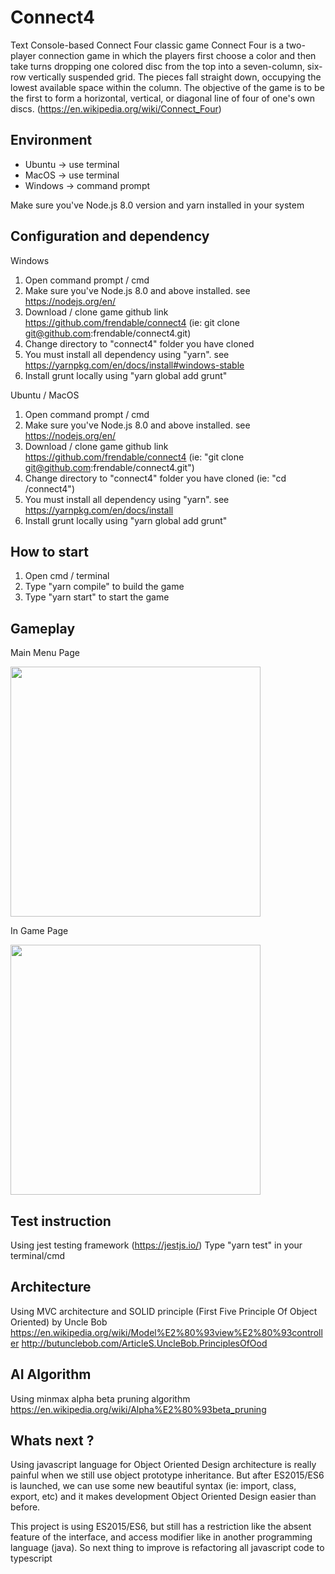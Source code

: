 # Connect4
Text Console-based Connect Four classic game
Connect Four is a two-player connection game in which the players first choose a color and then take turns dropping one colored disc from the top into a seven-column, six-row vertically suspended grid. The pieces fall straight down, occupying the lowest available space within the column. The objective of the game is to be the first to form a horizontal, vertical, or diagonal line of four of one's own discs.  (https://en.wikipedia.org/wiki/Connect_Four)

## Environment
- Ubuntu -> use terminal
- MacOS -> use terminal
- Windows -> command prompt

Make sure you've Node.js 8.0 version and yarn installed in your system

## Configuration and dependency
Windows
1. Open command prompt / cmd
2. Make sure you've Node.js 8.0 and above installed. see https://nodejs.org/en/
3. Download / clone game github link https://github.com/frendable/connect4 (ie: git clone git@github.com:frendable/connect4.git)
4. Change directory to "connect4" folder you have cloned
5. You must install all dependency using "yarn". see https://yarnpkg.com/en/docs/install#windows-stable
6. Install grunt locally using "yarn global add grunt"

Ubuntu / MacOS
1. Open command prompt / cmd
2. Make sure you've Node.js 8.0 and above installed. see https://nodejs.org/en/
3. Download / clone game github link https://github.com/frendable/connect4 (ie: "git clone git@github.com:frendable/connect4.git")
4. Change directory to "connect4" folder you have cloned (ie: "cd /connect4")
5. You must install all dependency using "yarn". see https://yarnpkg.com/en/docs/install
6. Install grunt locally using "yarn global add grunt"

## How to start
1. Open cmd / terminal
2. Type "yarn compile" to build the game
3. Type "yarn start" to start the game

## Gameplay
Main Menu Page

<img src="https://user-images.githubusercontent.com/13958277/45070654-b8f08480-b115-11e8-9c46-a7fac862dbef.png" width="400px" />

In Game Page

<img src="https://user-images.githubusercontent.com/13958277/45070968-6021eb80-b117-11e8-955a-740e05100245.gif" width="400px" />

## Test instruction
Using jest testing framework (https://jestjs.io/)
Type "yarn test" in your terminal/cmd

## Architecture
Using MVC architecture and SOLID principle (First Five Principle Of Object Oriented) by Uncle Bob
https://en.wikipedia.org/wiki/Model%E2%80%93view%E2%80%93controller
http://butunclebob.com/ArticleS.UncleBob.PrinciplesOfOod

## AI Algorithm
Using minmax alpha beta pruning algorithm
https://en.wikipedia.org/wiki/Alpha%E2%80%93beta_pruning

## Whats next ?
Using javascript language for Object Oriented Design architecture is really painful when we still use object prototype inheritance. But after ES2015/ES6 is launched, we can use some new beautiful syntax (ie: import, class, export, etc) and it makes development Object Oriented Design easier than before.

This project is using ES2015/ES6, but still has a restriction like the absent feature of the interface, and access modifier like in another programming language (java). So next thing to improve is refactoring all javascript code to typescript

